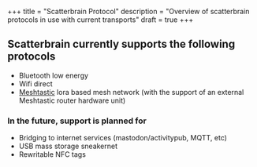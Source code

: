 +++
title = "Scatterbrain Protocol"
description = "Overview of scatterbrain protocols in use with current transports"
draft = true
+++

## Scatterbrain currently supports the following protocols
- Bluetooth low energy
- Wifi direct
- [Meshtastic](https://meshtastic.org/) lora based mesh network (with the support of an external Meshtastic router hardware unit)

### In the future, support is planned for
- Bridging to internet services (mastodon/activitypub, MQTT, etc)
- USB mass storage sneakernet
- Rewritable NFC tags
